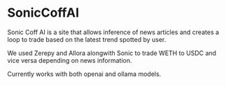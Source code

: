 # SonicCoffAI

Sonic Coff AI is a site that allows inference of news articles and creates a loop to trade based on the latest trend spotted by user. 

We used Zerepy and Allora alongwith Sonic to trade WETH to USDC and vice versa depending on news information. 

Currently works with both openai and ollama models.